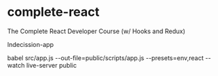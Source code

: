 # complete-react
The Complete React Developer Course (w/ Hooks and Redux)

Indecission-app

babel src/app.js --out-file=public/scripts/app.js --presets=env,react --watch
live-server public
